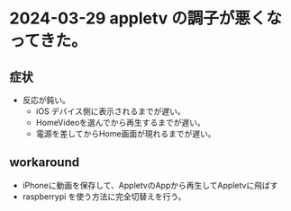 # 2024-03-29 appletv の調子が悪くなってきた。
## 症状
* 反応が鈍い。
  * iOS デバイス側に表示されるまでが遅い。
  * HomeVideoを選んでから再生するまでが遅い。
  * 電源を差してからHome画面が現れるまでが遅い。
## workaround
* iPhoneに動画を保存して、AppletvのAppから再生してAppletvに飛ばす
* raspberrypi を使う方法に完全切替えを行う。

  
    
